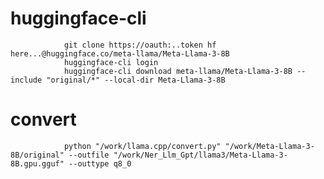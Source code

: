 # huggingface-cli

                git clone https://oauth:..token hf here...@huggingface.co/meta-llama/Meta-Llama-3-8B
                huggingface-cli login
                huggingface-cli download meta-llama/Meta-Llama-3-8B --include "original/*" --local-dir Meta-Llama-3-8B

# convert

                python "/work/llama.cpp/convert.py" "/work/Meta-Llama-3-8B/original" --outfile "/work/Ner_Llm_Gpt/llama3/Meta-Llama-3-8B.gpu.gguf" --outtype q8_0